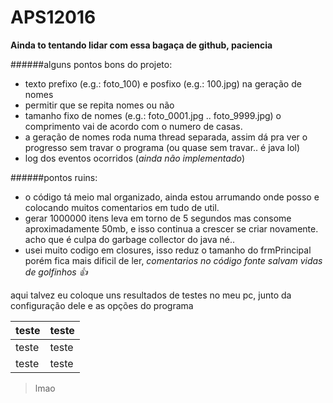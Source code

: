 # APS12016

**Ainda to tentando lidar com essa bagaça de github, paciencia**

######alguns pontos bons do projeto:

- texto prefixo (e.g.: foto_100) e posfixo  (e.g.: 100.jpg) na geração de nomes
- permitir que se repita nomes ou não
- tamanho fixo de nomes (e.g.: foto_0001.jpg .. foto_9999.jpg) o comprimento vai de acordo com o numero de casas.
- a geração de nomes roda numa thread separada, assim dá pra ver o progresso sem travar o programa (ou quase sem travar.. é java lol)
- log dos eventos ocorridos (*ainda não implementado*)


######pontos ruins:

- o código tá meio mal organizado, ainda estou arrumando onde posso e colocando muitos comentarios em tudo de util.
- gerar 1000000 itens leva em torno de 5 segundos mas consome aproximadamente 50mb, e isso continua a crescer se criar novamente. acho que é culpa do garbage collector do java né..
- usei muito codigo em closures, isso reduz o tamanho do frmPrincipal porém fica mais dificil de ler, *comentarios no código fonte salvam vidas de golfinhos :+1:*


aqui talvez eu coloque uns resultados de testes no meu pc, junto da configuração dele e as opções do programa

| teste  | teste |
| ---- | ---- |
| teste  | teste  |
| teste  | teste  |

> lmao
